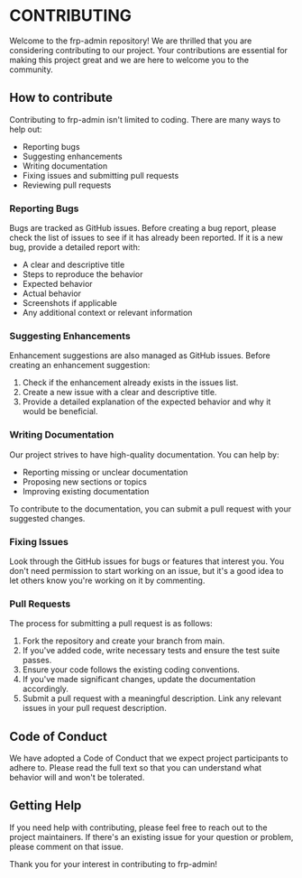 # CONTRIBUTING

Welcome to the frp-admin repository! We are thrilled that you are considering contributing to our project. Your contributions are essential for making this project great and we are here to welcome you to the community.

## How to contribute

Contributing to frp-admin isn't limited to coding. There are many ways to help out:

- Reporting bugs
- Suggesting enhancements
- Writing documentation
- Fixing issues and submitting pull requests
- Reviewing pull requests

### Reporting Bugs

Bugs are tracked as GitHub issues. Before creating a bug report, please check the list of issues to see if it has already been reported. If it is a new bug, provide a detailed report with:

- A clear and descriptive title
- Steps to reproduce the behavior
- Expected behavior
- Actual behavior
- Screenshots if applicable
- Any additional context or relevant information

### Suggesting Enhancements

Enhancement suggestions are also managed as GitHub issues. Before creating an enhancement suggestion:

1. Check if the enhancement already exists in the issues list.
2. Create a new issue with a clear and descriptive title.
3. Provide a detailed explanation of the expected behavior and why it would be beneficial.

### Writing Documentation

Our project strives to have high-quality documentation. You can help by:

- Reporting missing or unclear documentation
- Proposing new sections or topics
- Improving existing documentation

To contribute to the documentation, you can submit a pull request with your suggested changes.

### Fixing Issues

Look through the GitHub issues for bugs or features that interest you. You don't need permission to start working on an issue, but it's a good idea to let others know you're working on it by commenting.

### Pull Requests

The process for submitting a pull request is as follows:

1. Fork the repository and create your branch from main.
2. If you've added code, write necessary tests and ensure the test suite passes.
3. Ensure your code follows the existing coding conventions.
4. If you've made significant changes, update the documentation accordingly.
5. Submit a pull request with a meaningful description. Link any relevant issues in your pull request description.

## Code of Conduct

We have adopted a Code of Conduct that we expect project participants to adhere to. Please read the full text so that you can understand what behavior will and won't be tolerated.

## Getting Help

If you need help with contributing, please feel free to reach out to the project maintainers. If there's an existing issue for your question or problem, please comment on that issue.

Thank you for your interest in contributing to frp-admin!
